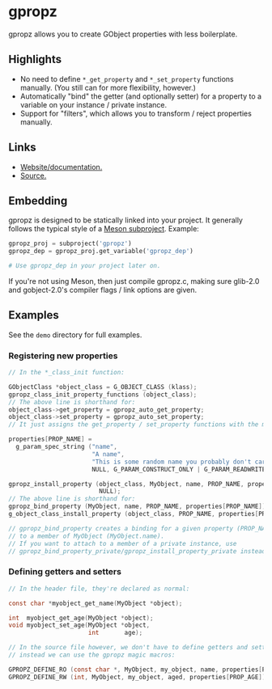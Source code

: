 # gpropz

gpropz allows you to create GObject properties with less boilerplate.

## Highlights

- No need to define `*_get_property` and `*_set_property` functions manually. (You still can for
  more flexibility, however.)
- Automatically "bind" the getter (and optionally setter) for a property to a variable on
  your instance / private instance.
- Support for "filters", which allows you to transform / reject properties manually.

## Links

- [Website/documentation.](https://gpropz.refi64.com/)
- [Source.](https://github.com/refi64/gpropz)

## Embedding

gpropz is designed to be statically linked into your project. It generally follows the typical
style of a [Meson subproject](https://mesonbuild.com/Subprojects.html#a-simple-example). Example:

```python
gpropz_proj = subproject('gpropz')
gpropz_dep = gpropz_proj.get_variable('gpropz_dep')

# Use gpropz_dep in your project later on.
```

If you're not using Meson, then just compile gpropz.c, making sure glib-2.0 and gobject-2.0's
compiler flags / link options are given.

## Examples

See the `demo` directory for full examples.

### Registering new properties

```c
// In the *_class_init function:

GObjectClass *object_class = G_OBJECT_CLASS (klass);
gpropz_class_init_property_functions (object_class);
// The above line is shorthand for:
object_class->get_property = gpropz_auto_get_property;
object_class->set_property = gpropz_auto_set_property;
// It just assigns the get_property / set_property functions with the magic gpropz ones.

properties[PROP_NAME] =
  g_param_spec_string ("name",
                       "A name",
                       "This is some random name you probably don't care about",
                       NULL, G_PARAM_CONSTRUCT_ONLY | G_PARAM_READWRITE);

gpropz_install_property (object_class, MyObject, name, PROP_NAME, properties[PROP_NAME],
                         NULL);
// The above line is shorthand for:
gpropz_bind_property (MyObject, name, PROP_NAME, properties[PROP_NAME]);
g_object_class_install_property (object_class, PROP_NAME, properties[PROP_NAME]);

// gpropz_bind_property creates a binding for a given property (PROP_NAME) and attaches it
// to a member of MyObject (MyObject.name).
// If you want to attach to a member of a private instance, use
// gpropz_bind_property_private/gpropz_install_property_private instead.
```

### Defining getters and setters

```c
// In the header file, they're declared as normal:

const char *myobject_get_name(MyObject *object);

int  myobject_get_age(MyObject *object);
void myobject_set_age(MyObject *object,
                      int       age);

// In the source file however, we don't have to define getters and setters manually,
// instead we can use the gpropz magic macros:

GPROPZ_DEFINE_RO (const char *, MyObject, my_object, name, properties[PROP_NAME])
GPROPZ_DEFINE_RW (int, MyObject, my_object, aged, properties[PROP_AGE])
```
